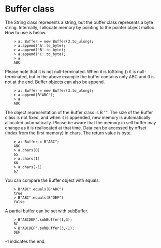 # Buffer class

The String class represents a string, but the buffer class represents a byte string. Internally, I allocate memory by pointing to the pointer object malloc. How to use is below.
```
    > a: Buffer = new Buffer(3.to_ulong);
    > a.append('A'.to_byte);
    > a.append('B'.to_byte);
    > a.append('C'.to_byte);
    > a
    ABC
```

Please note that it is not null-terminated. When it is toString () it is null-terminated, but in the above example the buffer contains only ABC and 0 is not at the end.
Buffer objects can also be append.
```
    > a: Buffer = new Buffer(3.to_ulong);
    > a.append(B"ABC");
    > a
    ABC
```
The object representation of the Buffer class is B "". The size of the Buffer class is not fixed, and when it is appended, new memory is automatically allocated automatically. Please be aware that the memory in self.buffer may change as it is reallocated at that time.
Data can be accessed by offset (index from the first memory) in chars. The return value is byte.

```
    > a: Buffer = B"ABC";
    ABC
    > a.chars(0)
    65
    > a.chars(1)
    66
    > a.chars(-1)
    67
```

You can compare the Buffer object with equals.

```
    > B"ABC".equals(B"ABC")
    true
    > B"ABC".equals(B"DEF")
    false
```

A partial buffer can be set with subBuffer.

```
    > B"ABCDEF".subBuffer(1,3);
    BC
    > B"ABCDEF".subBuffer(3,-1);
    DEF
```


-1 indicates the end.
